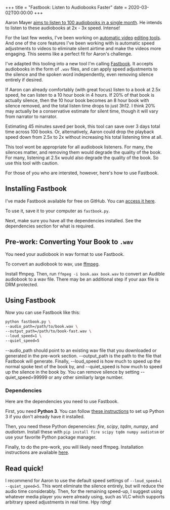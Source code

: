 +++
title = "Fastbook: Listen to Audiobooks Faster"
date = 2020-03-02T00:00:00
+++

Aaron Mayer [aims to listen to 100 audiobooks in a single month](https://medium.com/100audiobooks/the-100-audiobook-challenge-terms-and-conditions-455c7e9409aa). He intends to listen to these audiobooks at 2x - 3x speed. Intense!

For the last few weeks, I've been working on [automatic video](https://davidbieber.com/snippets/2020-02-21-jump-cut-programming/) [editing tools](https://davidbieber.com/snippets/2020-02-26-video-tooling-progress/). And one of the core features I've been working with is automatic speed adjustments to videos to eliminate silent airtime and make the videos more engaging. This seems like a perfect fit for Aaron's challenge.

I've adapted this tooling into a new tool I'm calling [Fastbook](https://gist.github.com/dbieber/98f909640773b5b0a0fe5696da369a1b). It accepts audiobooks in the form of `.wav` files, and can apply speed adjustments to the silence and the spoken word independently, even removing silence entirely if desired.

If Aaron can already comfortably (with great focus) listen to a book at 2.5x speed, he can listen to a 10 hour book in 4 hours. If 20% of that book is actually silence, then the 10 hour book becomes an 8 hour book with silence removed, and the total listen time drops to just 3h12. I think 20% may actually be a conservative estimate for silent time, though it will vary from narrator to narrator.

Estimating 45 minutes saved per book, this tool can save over 3 days total time across 100 books. Or, alternatively, Aaron could drop the playback speed down from 2.5x to 2x without increasing his total listening time at all.

This tool wont be appropriate for all audiobook listeners. For many, the silences matter, and removing them would degrade the quality of the book. For many, listening at 2.5x would also degrade the quality of the book. So use this tool with caution.

For those of you who are intersted, however, here's how to use Fastbook.

## Installing Fastbook

I've made Fastbook available for free on GitHub. You can [access it here](https://gist.github.com/dbieber/98f909640773b5b0a0fe5696da369a1b).

To use it, save it to your computer as `fastbook.py`.

Next, make sure you have all the dependencies installed. See the dependencies section for what is required.

## Pre-work: Converting Your Book to `.wav`

You need your audiobook in wav format to use Fastbook.

To convert an audiobook to wav, use [ffmpeg](https://www.ffmpeg.org/).

Install ffmpeg. Then, run `ffmpeg -i book.aax book.wav` to convert an Audible audiobook to a wav file. There may be an additional step if your aax file is DRM protected.

## Using Fastbook

Now you can use Fastbook like this:

```bash
python fastbook.py \
--audio_path=/path/to/book.wav \
--output_path=/path/to/book-fast.wav \
--loud_speed=1 \
--quiet_speed=5
```

--audio_path should point to an existing wav file that you downloaded or generated in the pre-work section. --output_path is the path to the file that Fastbook will generate. Finally, --loud_speed is how much to speed up the normal spoke text of the book by, and --quiet_speed is how much to speed up the silence in the book by. You can remove silence by setting --quiet_speed=99999 or any other similiarly large number.

### Dependencies

Here are the dependencies you need to use Fastbook.

First, you need **Python 3**. You can follow [these instructions](https://realpython.com/installing-python/) to set up Python 3 if you don't already have it installed.

Then, you need these Python depenencies: _fire_, _scipy_, _tqdm_, _numpy_, and _audiotsm_. Install these with `pip install fire scipy tqdm numpy audiotsm` or use your favorite Python package manager.

Finally, to do the pre-work, you will likely need ffmpeg. Installation instructions are available [here](https://www.ffmpeg.org/).

## Read quick!

I recommend for Aaron to use the default speed settings of `--loud_speed=1 --quiet_speed=5`. This wont eliminate the silence entirely, but will reduce the audio time considerably. Then, for the remaining speed-up, I suggest using whatever media player you were already using, such as VLC which supports arbitrary speed adjustments in real time. Hpy rdng!
